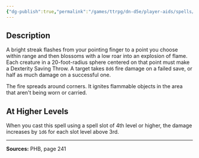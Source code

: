 ```yaml
---
{"dg-publish":true,"permalink":"/games/ttrpg/dn-d5e/player-aids/spells/level-3/fireball/","tags":["TTRPG/DND/5e","verbal","somatic","material","Spell"],"noteIcon":""}
---
```



## Description
A bright streak flashes from your pointing finger to a point you choose within range and then blossoms with a low roar into an explosion of flame.
Each creature in a 20-foot-radius sphere centered on that point must make a Dexterity Saving Throw.
A target takes `8d6` fire damage on a failed save, or half as much damage on a successful one.

The fire spreads around corners.
It ignites flammable objects in the area that aren't being worn or carried.

## At Higher Levels
When you cast this spell using a spell slot of 4th level or higher, the damage increases by `1d6` for each slot level above 3rd.

---

**Sources:** PHB, page 241
